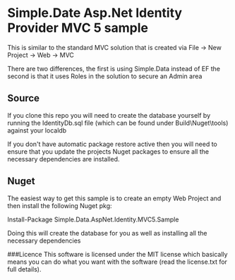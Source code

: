 # Simple.Date Asp.Net Identity Provider MVC 5 sample

This is similar to the standard MVC solution that is created via File -> New Project -> Web -> MVC

There are two differences, the first is using Simple.Data instead of EF the second is that it uses
Roles in the solution to secure an Admin area

## Source
If you clone this repo you will need to create the database yourself by running the IdentityDb.sql file
(which can be found under Build\Nuget\tools) against your localdb

If you don't have automatic package restore active then you will need to ensure that you update the
projects Nuget packages to ensure all the necessary dependencies are installed.

## Nuget
The easiest way to get this sample is to create an empty Web Project and then install the following Nuget pkg:

Install-Package Simple.Data.AspNet.Identity.MVC5.Sample

Doing this will create the database for you as well as installing all the necessary dependencies

###Licence
This software is licensed under the MIT license which basically means you can do what you want
with the software (read the license.txt for full details).